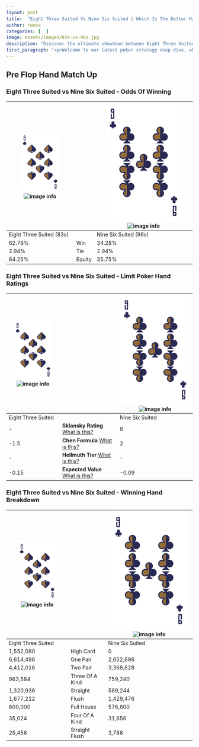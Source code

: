 ```yaml
---
layout: post
title:  "Eight Three Suited Vs Nine Six Suited | Which Is The Better Hand In Poker? A Complete Guide"
author: reece
categories: [  ]
image: assets/images/83s-vs-96s.jpg
description: "Discover the ultimate showdown between Eight Three Suited and Nine Six Suited in poker! Uncover the odds, strategies, and scenarios where one hand triumphs over the other. Get ready to up your poker game with this thrilling analysis."
first_paragraph: "<p>Welcome to our latest poker strategy deep dive, where we're pitting two distinct hands against each other in a high-stakes showdown: Eight Three Suited vs Nine Six Suited.</p><p>In the dynamic world of poker, every decision counts, and knowing which hand holds the upper hand is key to your success at the table.</p><p>In this article, we'll dissect these two hands, explore the scenarios where one dominates the other, and equip you with the knowledge to make strategic choices that can tip the odds in your favor.</p><p>Get ready to unravel the intriguing dynamics of these poker hands and elevate your game to new heights.</p>"
---
```




[comment]: # (sp0)

## Pre Flop Hand Match Up

<div class="table hand-ratings" markdown="1"> 



### Eight Three Suited vs Nine Six Suited - Odds Of Winning


    
| ![image info](assets/images/hand1/8.png) ![image info](assets/images/hand1/3s.png) |  | ![image info](assets/images/hand2/9.png) ![image info](assets/images/hand2/6s.png) |
| -------- | -------- | -------- |
| Eight Three Suited (83s) |  | Nine Six Suited (96s) |
| 62.78% | Win | 34.28% |
| 2.94% | Tie | 2.94% |
| 64.25% | Equity | 35.75% |




[comment]: # (sp1)



### Eight Three Suited vs Nine Six Suited - Limit Poker Hand Ratings


    
| ![image info](assets/images/hand1/8.png) ![image info](assets/images/hand1/3s.png) |  | ![image info](assets/images/hand2/9.png) ![image info](assets/images/hand2/6s.png) |
| -------- | -------- | -------- |
| Eight Three Suited |  | Nine Six Suited |
| - | **Sklansky Rating** [What is this?](/sklansky-rating-explained) | 8 |
| -1.5 | **Chen Formula** [What is this?](/chen-formula-explained) | 2 |
| - | **Hellmuth Tier** [What is this?](/Hellmuth-tier-explained) | - |
| -0.15 | **Expected Value** [What is this?](/expected-value-explained) | -0.09 |




[comment]: # (sp2)



### Eight Three Suited vs Nine Six Suited - Winning Hand Breakdown


    
| ![image info](assets/images/hand1/8.png) ![image info](assets/images/hand1/3s.png) |  | ![image info](assets/images/hand2/9.png) ![image info](assets/images/hand2/6s.png) |
| -------- | -------- | -------- |
| Eight Three Suited |  | Nine Six Suited |
| 1,552,080 | High Card | 0 |
| 6,614,496 | One Pair | 2,652,696 |
| 4,412,016 | Two Pair | 3,368,628 |
| 963,584 | Three Of A Kind | 759,240 |
| 1,320,936 | Straight | 569,244 |
| 1,677,212 | Flush | 1,429,476 |
| 600,000 | Full House | 576,600 |
| 35,024 | Four Of A Kind | 31,656 |
| 25,456 | Straight Flush | 3,788 |




[comment]: # (sp3)



</div>

[comment]: # (sp4)



[comment]: # (sp5)

